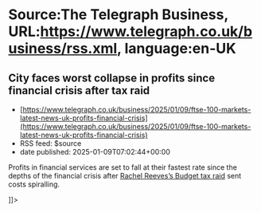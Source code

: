 # Source:The Telegraph Business, URL:https://www.telegraph.co.uk/business/rss.xml, language:en-UK

## City faces worst collapse in profits since financial crisis after tax raid
 - [https://www.telegraph.co.uk/business/2025/01/09/ftse-100-markets-latest-news-uk-profits-financial-crisis](https://www.telegraph.co.uk/business/2025/01/09/ftse-100-markets-latest-news-uk-profits-financial-crisis)
 - RSS feed: $source
 - date published: 2025-01-09T07:02:44+00:00

<![CDATA[<p>Profits in financial services are set to fall at their fastest rate since the depths of the financial crisis after <a class="ck-custom-link" href="https://www.telegraph.co.uk/business/2025/01/06/taxation-fears-hit-record-high-reeves-devastating-budget/">Rachel Reeves’s Budget tax raid</a> sent costs spiralling.</p>]]>

